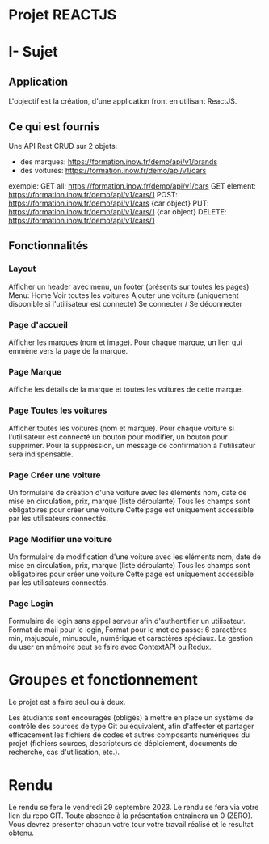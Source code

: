 
# Projet REACTJS

# I- Sujet

## Application

L'objectif est la création, d'une application front en utilisant ReactJS.

## Ce qui est fournis

Une API Rest CRUD sur 2 objets:
- des marques: https://formation.inow.fr/demo/api/v1/brands
- des voitures: https://formation.inow.fr/demo/api/v1/cars

exemple:
GET all: https://formation.inow.fr/demo/api/v1/cars
GET element: https://formation.inow.fr/demo/api/v1/cars/1
POST: https://formation.inow.fr/demo/api/v1/cars {car object}
PUT: https://formation.inow.fr/demo/api/v1/cars/1 {car object}
DELETE: https://formation.inow.fr/demo/api/v1/cars/1

## Fonctionnalités

### Layout
Afficher un header avec menu, un footer (présents sur toutes les pages)
Menu:
  Home
  Voir toutes les voitures
  Ajouter une voiture (uniquement disponible si l'utilisateur est connecté)
  Se connecter / Se déconnecter

### Page d'accueil

Afficher les marques (nom et image).
Pour chaque marque, un lien qui emmène vers la page de la marque.

### Page Marque

Affiche les détails de la marque et toutes les voitures de cette marque.

### Page Toutes les voitures

Afficher toutes les voitures (nom et marque).
Pour chaque voiture si l'utilisateur est connecté un bouton pour modifier, un bouton pour supprimer.
Pour la suppression, un message de confirmation à l'utilisateur sera indispensable.

### Page Créer une voiture

Un formulaire de création d'une voiture avec les éléments nom, date de mise en circulation, prix, marque (liste déroulante)
Tous les champs sont obligatoires pour créer une voiture
Cette page est uniquement accessible par les utilisateurs connectés.

### Page Modifier une voiture

Un formulaire de modification d'une voiture avec les éléments nom, date de mise en circulation, prix, marque (liste déroulante)
Tous les champs sont obligatoires pour créer une voiture
Cette page est uniquement accessible par les utilisateurs connectés.

### Page Login

Formulaire de login sans appel serveur afin d'authentifier un utilisateur.
Format de mail pour le login, Format pour le mot de passe: 6 caractères min, majuscule, minuscule, numérique et caractères spéciaux.
La gestion du user en mémoire peut se faire avec ContextAPI ou Redux.

# Groupes et fonctionnement

Le projet est a faire seul ou à deux.

Les étudiants sont encouragés (obligés) à mettre en place un système de contrôle des sources de type Git ou équivalent, afin d'affecter et partager efficacement les fichiers de codes et autres composants numériques du projet (fichiers sources, descripteurs de déploiement, documents de recherche, cas d'utilisation, etc.).

# Rendu

Le rendu se fera le vendredi 29 septembre 2023.
Le rendu se fera via votre lien du repo GIT.
Toute absence à la présentation entrainera un 0 (ZERO).
Vous devrez présenter chacun votre tour votre travail réalisé et le résultat obtenu.
